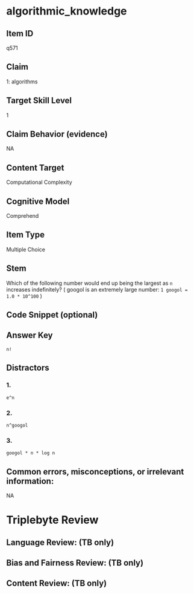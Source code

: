 # algorithmic_knowledge

## Item ID
q571

## Claim
1: algorithms

## Target Skill Level
1

## Claim Behavior (evidence)
NA

## Content Target
Computational Complexity

## Cognitive Model
Comprehend

## Item Type
Multiple Choice

## Stem
Which of the following number would end up being the largest as `n` increases indefinitely? ( googol is an extremely large number: `1 googol = 1.0 * 10^100` )

## Code Snippet (optional)


## Answer Key
`n!`

## Distractors

### 1.
`e^n`

### 2.
`n^googol`

### 3.
`googol * n * log n`

## Common errors, misconceptions, or irrelevant information:
NA

# Triplebyte Review


## Language Review: (TB only)


## Bias and Fairness Review: (TB only)


## Content Review: (TB only)

